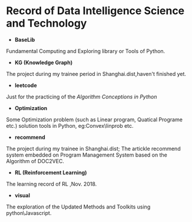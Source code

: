 # Record of Data Intelligence Science and Technology

- **BaseLib**

Fundamental Computing and Exploring library or Tools of Python.
- **KG (Knowledge Graph)**

The project during my trainee period in Shanghai.dist,haven't finished yet.
- **leetcode**

Just for the practicing of the *Algorithm  Conceptions in Python*
- **Optimization**

Some Optimization problem (such as Linear program, Quatical Programe etc.) solution tools in Python, eg:Convex\linprob etc.
- **recommend**

The project during my trainee in Shanghai.dist; The artickle recommend system embedded on Program Management System based on the Algorithm of DOC2VEC.
- **RL (Reinforcement Learning)**

The learning record of RL ,Nov. 2018.
- **visual**

The exploration of the Updated Methods and Toolkits using python\Javascript. 